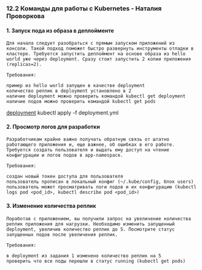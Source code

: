 ### 12.2 Команды для работы с Kubernetes - Наталия Проворкова
#### 1. Запуск пода из образа в деплойменте
```
Для начала следует разобраться с прямым запуском приложений из консоли. Такой подход поможет быстро развернуть инструменты отладки в кластере. Требуется запустить деплоймент на основе образа из hello world уже через deployment. Сразу стоит запустить 2 копии приложения (replicas=2).

Требования:

пример из hello world запущен в качестве deployment
количество реплик в deployment установлено в 2
наличие deployment можно проверить командой kubectl get deployment
наличие подов можно проверить командой kubectl get pods
```
[deployment](deployment.yml)
kubectl apply -f deployment.yml

#### 2. Просмотр логов для разработки
```
Разработчикам крайне важно получать обратную связь от штатно работающего приложения и, еще важнее, об ошибках в его работе. Требуется создать пользователя и выдать ему доступ на чтение конфигурации и логов подов в app-namespace.

Требования:

создан новый токен доступа для пользователя
пользователь прописан в локальный конфиг (~/.kube/config, блок users)
пользователь может просматривать логи подов и их конфигурацию (kubectl logs pod <pod_id>, kubectl describe pod <pod_id>)
```

#### 3. Изменение количества реплик
```
Поработав с приложением, вы получили запрос на увеличение количества реплик приложения для нагрузки. Необходимо изменить запущенный deployment, увеличив количество реплик до 5. Посмотрите статус запущенных подов после увеличения реплик.

Требования:

в deployment из задания 1 изменено количество реплик на 5
проверить что все поды перешли в статус running (kubectl get pods)
```